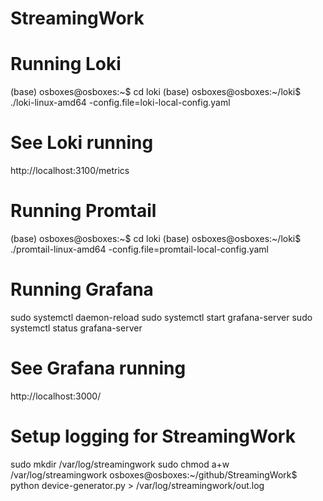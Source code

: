 # StreamingWork
 
# Running Loki
(base) osboxes@osboxes:~$ cd loki
(base) osboxes@osboxes:~/loki$ ./loki-linux-amd64 -config.file=loki-local-config.yaml

# See Loki running
http://localhost:3100/metrics

# Running Promtail
(base) osboxes@osboxes:~$ cd loki
(base) osboxes@osboxes:~/loki$ ./promtail-linux-amd64 -config.file=promtail-local-config.yaml

# Running Grafana
sudo systemctl daemon-reload
sudo systemctl start grafana-server
sudo systemctl status grafana-server

# See Grafana running
http://localhost:3000/

# Setup logging for StreamingWork
sudo mkdir /var/log/streamingwork
sudo chmod a+w /var/log/streamingwork
osboxes@osboxes:~/github/StreamingWork$ python device-generator.py > /var/log/streamingwork/out.log
